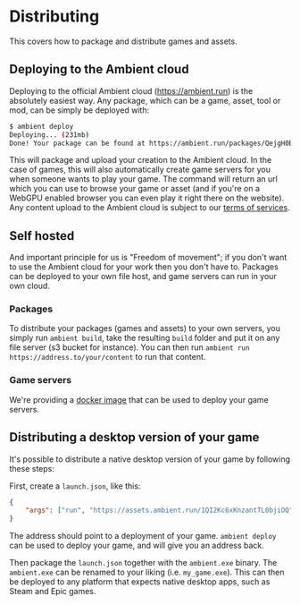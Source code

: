 # Distributing

This covers how to package and distribute games and assets.

## Deploying to the Ambient cloud

Deploying to the official Ambient cloud (https://ambient.run) is the absolutely easiest way. Any package,
which can be a game, asset, tool or mod, can be simply be deployed with:

```bash
$ ambient deploy
Deploying... (231mb)
Done! Your package can be found at https://ambient.run/packages/QejgH0BvdSUcWnR2Q45Ug
```

This will package and upload your creation to the Ambient cloud. In the case of games, this will also
automatically create game servers for you when someone wants to play your game. The command will return
an url which you can use to browse your game or asset (and if you're on a WebGPU enabled browser you can
even play it right there on the website). Any content upload to the Ambient cloud is subject to our
[terms of services](https://www.ambient.run/terms-of-service).

## Self hosted

And important principle for us is "Freedom of movement"; if you don't want to use the Ambient cloud for
your work then you don't have to. Packages can be deployed to your own file host, and game servers can run
in your own cloud.

### Packages

To distribute your packages (games and assets) to your own servers, you simply run `ambient build`, take the
resulting `build` folder and put it on any file server (s3 bucket for instance). You can then run
`ambient run https://address.to/your/content` to run that content.

### Game servers

We're providing a [docker image](https://github.com/AmbientRun/Ambient/pkgs/container/ambient) that can be used
to deploy your game servers.

## Distributing a desktop version of your game

It's possible to distribute a native desktop version of your game by following these steps:

First, create a `launch.json`, like this:

```json
{
    "args": ["run", "https://assets.ambient.run/1QI2Kc6xKnzantTL0bjiOQ"]
}
```

The address should point to a deployment of your game. `ambient deploy` can be used to deploy your game, and will give you an address back.

Then package the `launch.json` together with the `ambient.exe` binary. The `ambient.exe` can be renamed to your liking (i.e. `my_game.exe`).
This can then be deployed to any platform that expects native desktop apps, such as Steam and Epic games.
